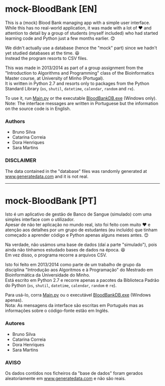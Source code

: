 # mock-BloodBank [EN]

This is a (mock) Blood Bank managing app with a simple user interface.\
While this has no real-world application, it was made with a lot of :heart: and attention to detail by a group of students (myself included) who had started learning code and Python just a few months earlier. :blush:

We didn't actually use a database (hence the "mock" part) since we hadn't yet studied databases at the time. :satisfied:\
Instead the program resorts to CSV files.

This was made in 2013/2014 as part of a group assignment from the "Introduction to Algorithms and Programming" class of the Bioinformatics Master course, at University of Minho (Portugal).\
It is written in Python 2.7 and resorts only to packages from the Python Standard Library (`os`, `shutil`, `datetime`, `calendar`, `random` and `re`).

To use it, run [Main.py](Main.py) or the executable [BloodBankDB.exe](BloodBankEXE/BloodBankDB.exe) (Windows only).\
Note: The interface messages are written in Portuguese but the information on the source code is in English.

### Authors
* Bruno Silva
* Catarina Correia
* Dora Henriques
* Sara Martins

### DISCLAIMER
The data contained in the "database" files was randomly generated at www.generatedata.com and it is not real.
________________________________________________

# mock-BloodBank [PT]

Isto é um aplicativo de gestão de Banco de Sangue (simulado) com uma simples interface com o utilizador.\
Apesar de não ter aplicação no mundo real, isto foi feito com muito :heart: e atenção aos detalhes por um grupo de estudantes (eu incluído) que tinham começado a aprender código e Python apenas alguns meses antes. :blush:

Na verdade, não usámos uma base de dados (daí a parte "simulado"), pois ainda não tínhamos estudado bases de dados na época. :satisfied:\
Em vez disso, o programa recorre a arquivos CSV.

Isto foi feito em 2013/2014 como parte de um trabalho de grupo da disciplina "Introdução aos Algoritmos e à Programação" do Mestrado em Bioinformática da Universidade do Minho.\
Está escrito em Python 2.7 e recorre apenas a pacotes da Biblioteca Padrão do Python (`os`, `shutil`, `datetime`, `calendar`, `random` e `re`).

Para usá-lo, corra [Main.py](Main.py) ou o executável [BloodBankDB.exe](BloodBankEXE/BloodBankDB.exe) (Windows apenas).\
Nota: As mensagens da interface são escritas em Português mas as informações sobre o código-fonte estão em Inglês.

### Autores
* Bruno Silva
* Catarina Correia
* Dora Henriques
* Sara Martins

### AVISO
Os dados contidos nos ficheiros da "base de dados" foram gerados aleatoriamente em www.generatedata.com e não são reais.
